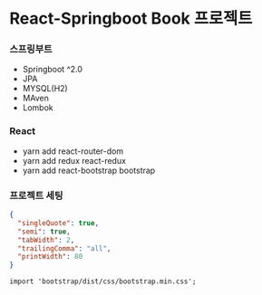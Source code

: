 # React-Springboot Book 프로젝트

### 스프링부트

- Springboot ^2.0
- JPA
- MYSQL(H2)
- MAven
- Lombok

### React

- yarn add react-router-dom
- yarn add redux react-redux
- yarn add react-bootstrap bootstrap

### 프로젝트 세팅

```json
{
  "singleQuote": true,
  "semi": true,
  "tabWidth": 2,
  "trailingComma": "all",
  "printWidth": 80
}
```

```txt
import 'bootstrap/dist/css/bootstrap.min.css';
```
